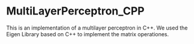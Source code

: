 # MultiLayerPerceptron_CPP
This is an implementation of a multilayer perceptron in C++. We used the Eigen Library based on C++ to implement the matrix operationes. 
